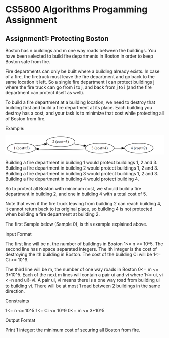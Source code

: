 # CS5800 Algorithms Progamming Assignment

## Assignment1: Protecting Boston

Boston has n buildings and m one way roads between the buildings. You have been selected to build fire departments in Boston in order to keep Boston safe from fire.

Fire departments can only be built where a building already exists. In case of a fire, the firetruck must leave the fire department and go back to the same location it left. So a single fire department i can protect buildings j where the fire truck can go from i to j, and back from j to i (and the fire department can protect itself as well).

To build a fire department at a building location, we need to destroy that building first and build a fire department at its place. Each building you destroy has a cost, and your task is to minimize that cost while protecting all of Boston from fire.

Example:

![Example](https://github.com/Apocrypse/CS5800_Algorithms/blob/master/pa1_example.png?raw=true)

Building a fire department in building 1 would protect buildings 1, 2 and 3. Building a fire department in building 2 would protect buildings 1, 2 and 3. Building a fire department in building 3 would protect buildings 1, 2 and 3. Building a fire department in building 4 would protect building 4.

So to protect all Boston with minimum cost, we should build a fire department in building 2, and one in building 4 with a total cost of 5.

Note that even if the fire truck leaving from building 2 can reach building 4, it cannot return back to its original place, so building 4 is not protected when building a fire department at building 2.

The first Sample below (Sample 0), is this example explained above.

Input Format

The first line will be n, the number of buildings in Boston 1<= n <= 10^5. The second line has n space separated integers. The ith integer is the cost of destroying the ith building in Boston. The cost of the building Ci will be 1<= Ci <= 10^9.

The third line will be m, the number of one way roads in Boston 0<= m <= 3*10^5. Each of the next m lines will contain a pair ui and vi where 1<= ui, vi <=n and ui!=vi. A pair ui, vi means there is a one way road from building ui to building vi. There will be at most 1 road between 2 buildings in the same direction.

Constraints

1<= n <= 10^5 1<= Ci <= 10^9 0<= m <= 3*10^5

Output Format

Print 1 integer: the minimum cost of securing all Boston from fire.
